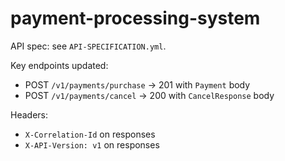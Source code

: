 # payment-processing-system

API spec: see `API-SPECIFICATION.yml`.

Key endpoints updated:
- POST `/v1/payments/purchase` → 201 with `Payment` body
- POST `/v1/payments/cancel` → 200 with `CancelResponse` body

Headers:
- `X-Correlation-Id` on responses
- `X-API-Version: v1` on responses